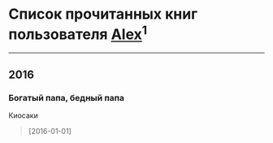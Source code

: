 # Список прочитанных книг пользователя [Alex](https://plus.google.com/104384564818341719437)<sup>1</sup>
---

## 2016

### Богатый папа, бедный папа
Киосаки
> [2016-01-01] 



